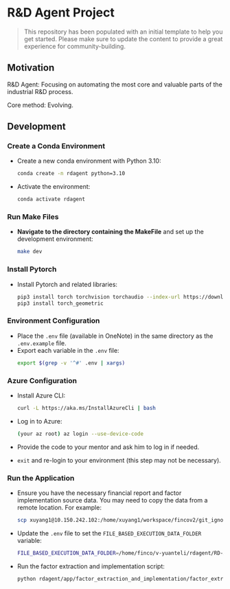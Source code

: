 # R&D Agent Project

> This repository has been populated with an initial template to help you get started. Please make sure to update the content to provide a great experience for community-building.

## Motivation
R&D Agent: Focusing on automating the most core and valuable parts of the industrial R&D process.

Core method: Evolving.

## Development

### Create a Conda Environment
- Create a new conda environment with Python 3.10:
  ```sh
  conda create -n rdagent python=3.10
  ```
- Activate the environment:
  ```sh
  conda activate rdagent
  ```

### Run Make Files
- **Navigate to the directory containing the MakeFile** and set up the development environment:
  ```sh
  make dev
  ```

### Install Pytorch
- Install Pytorch and related libraries:
  ```sh
  pip3 install torch torchvision torchaudio --index-url https://download.pytorch.org/whl/cpu
  pip3 install torch_geometric
  ```

### Environment Configuration
- Place the `.env` file (available in OneNote) in the same directory as the `.env.example` file.
- Export each variable in the `.env` file:
  ```sh
  export $(grep -v '^#' .env | xargs)
  ```

### Azure Configuration
- Install Azure CLI:
  ```sh
  curl -L https://aka.ms/InstallAzureCli | bash
  ```
- Log in to Azure:
  ```sh
  (your az root) az login --use-device-code
  ```
- Provide the code to your mentor and ask him to log in if needed.

- `exit` and re-login to your environment (this step may not be necessary).

### Run the Application
- Ensure you have the necessary financial report and factor implementation source data. You may need to copy the data from a remote location. For example:
  ```sh
  scp xuyang1@10.150.242.102:/home/xuyang1/workspace/fincov2/git_ignore_folder/factor_implementation_source_data /home/finco/v-yuanteli/rdagent/RD-Agent/git_ignore_folder/
  ```

- Update the `.env` file to set the `FILE_BASED_EXECUTION_DATA_FOLDER` variable:
  ```sh
  FILE_BASED_EXECUTION_DATA_FOLDER=/home/finco/v-yuanteli/rdagent/RD-Agent/git_ignore_folder/factor_implementation_source_data
  ```

- Run the factor extraction and implementation script:
  ```sh
  python rdagent/app/factor_extraction_and_implementation/factor_extract_and_implement.py
  ```
